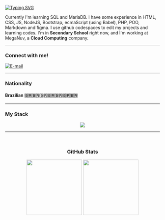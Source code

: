 [![Typing SVG](https://readme-typing-svg.demolab.com?font=Fira+Code&weight=600&size=17&pause=1000&color=16A3C7&random=false&width=460&height=40&lines=Hello%2C+My+name+is+Flávio+F.+Pomin!+%F0%9F%91%BE)](https://git.io/typing-svg)

<p align="left"> Currently I'm learning SQL and MariaDB. I have some experience in HTML, CSS, JS, NodeJS, Bootstrap, ecmaScript (using Babel), PHP, POO, Markdown and figma. I use github codespaces to edit my projects and learning codes. I'm in <strong>Secondary School</strong> right now, and I'm working at MegaNuv, a <strong>Cloud Computing</strong> company.</p>

<hr>

<h3 align="left">Connect with me!</h3>

[![E-mail](https://img.shields.io/badge/-Email-000?style=for-the-badge&logo=microsoft-outlook&logoColor=FF00F6&color:FFF)](mailto:flaviofpomin@gmail.com)

<hr>

<h3 align="left">Nationality</h3>
<h4>Brazilian 🇧🇷🇧🇷🇧🇷🇧🇷🇧🇷🇧🇷🇧🇷</h4>

<hr>

<h3 align="left">My Stack</h3>

<div align="center">
 <img src="https://skillicons.dev/icons?i=devto,html,css,bootstrap,js,nodejs,babel,php,github,figma" /> 
</div>

<hr>

<div align="center"><br>
<h3>GitHub Stats</h3>


<div style={{display: "flex"}}>
 <img height="180em" src="https://github-readme-stats.vercel.app/api/top-langs/?username=Fla175&layout=compact&theme=dark" />
 
 <img height="180em" src="https://github-readme-stats.vercel.app/api?username=Fla175&show_icons=true&theme=dark" />
</div>
</div>
</div>
